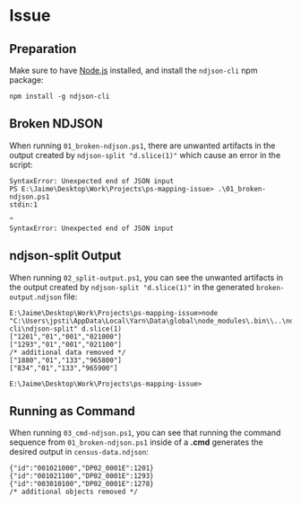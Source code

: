 # Issue

## Preparation

Make sure to have [Node.js](https://nodejs.org) installed, and install the `ndjson-cli` npm package:

```
npm install -g ndjson-cli
```

## Broken NDJSON

When running `01_broken-ndjson.ps1`, there are unwanted artifacts in the output created by `ndjson-split "d.slice(1)"` which cause an error in the script:

```
SyntaxError: Unexpected end of JSON input
PS E:\Jaime\Desktop\Work\Projects\ps-mapping-issue> .\01_broken-ndjson.ps1
stdin:1

^
SyntaxError: Unexpected end of JSON input
```

## ndjson-split Output

When running `02_split-output.ps1`, you can see the unwanted artifacts in the output created by `ndjson-split "d.slice(1)"` in the generated `broken-output.ndjson` file:

```
E:\Jaime\Desktop\Work\Projects\ps-mapping-issue>node  "C:\Users\jpsti\AppData\Local\Yarn\Data\global\node_modules\.bin\\..\ndjson-cli\ndjson-split" d.slice(1) 
["1201","01","001","021000"]
["1293","01","001","021100"]
/* additional data removed */
["1880","01","133","965800"]
["834","01","133","965900"]

E:\Jaime\Desktop\Work\Projects\ps-mapping-issue>
```

## Running as Command

When running `03_cmd-ndjson.ps1`, you can see that running the command sequence from `01_broken-ndjson.ps1` inside of a **.cmd** generates the desired output in `census-data.ndjson`:

```
{"id":"001021000","DP02_0001E":1201}
{"id":"001021100","DP02_0001E":1293}
{"id":"003010100","DP02_0001E":1278}
/* additional objects removed */
```